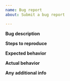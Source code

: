 ```yaml
---
name: Bug report
about: Submit a bug report

---
```


**Bug description**

**Steps to reproduce**

**Expected behavior**

**Actual behavior**

**Any additional info**
